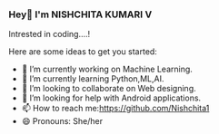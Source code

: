 ### Hey👋 I'm NISHCHITA KUMARI V
Intrested in coding....!

Here are some ideas to get you started:

- 🔭 I’m currently working on Machine Learning.
- 🌱 I’m currently learning Python,ML,AI.
- 👯 I’m looking to collaborate on Web designing.
- 🤔 I’m looking for help with Android applications.
- 📫 How to reach me:https://github.com/Nishchita1
- 😄 Pronouns: She/her

